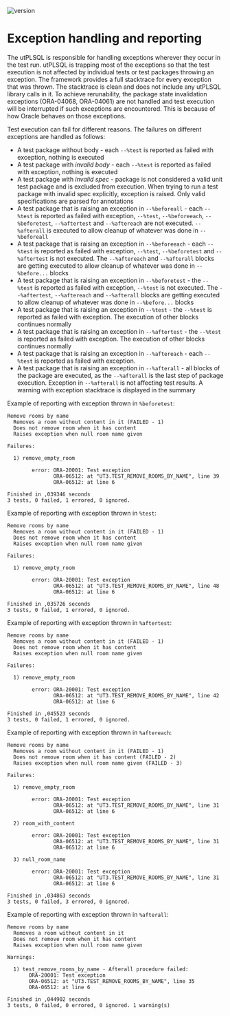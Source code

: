 ![version](https://img.shields.io/badge/version-v3.1.11.3392--develop-blue.svg)

# Exception handling and reporting

The utPLSQL is responsible for handling exceptions wherever they occur in the test run. utPLSQL is trapping most of the exceptions so that the test execution is not affected by individual tests or test packages throwing an exception.
The framework provides a full stacktrace for every exception that was thrown. The stacktrace is clean and does not include any utPLSQL library calls in it.
To achieve rerunability, the package state invalidation exceptions (ORA-04068, ORA-04061) are not handled and test execution will be interrupted if such exceptions are encountered. This is because of how Oracle behaves on those exceptions.

Test execution can fail for different reasons. The failures on different exceptions are handled as follows:
* A test package without body - each `--%test` is reported as failed with exception, nothing is executed
* A test package with _invalid body_ - each `--%test` is reported as failed with exception, nothing is executed
* A test package with _invalid spec_ - package is not considered a valid unit test package and is excluded from execution. When trying to run a test package with invalid spec explicitly, exception is raised. Only valid specifications are parsed for annotations 
* A test package that is raising an exception in `--%beforeall` - each `--%test` is reported as failed with exception, `--%test`, `--%beforeeach`, `--%beforetest`, `--%aftertest` and `--%aftereach` are not executed. `--%afterall` is executed to allow cleanup of whatever was done in `--%beforeall`
* A test package that is raising an exception in `--%beforeeach` - each `--%test` is reported as failed with exception, `--%test`, `--%beforetest` and `--%aftertest` is not executed. The `--%aftereach` and `--%afterall` blocks are getting executed to allow cleanup of whatever was done in `--%before...` blocks
* A test package that is raising an exception in `--%beforetest` - the `--%test` is reported as failed  with exception, `--%test` is not executed. The `--%aftertest`, `--%aftereach` and `--%afterall` blocks are getting executed to allow cleanup of whatever was done in `--%before...` blocks
* A test package that is raising an exception in `--%test` - the `--%test` is reported as failed with exception. The execution of other blocks continues normally
* A test package that is raising an exception in `--%aftertest` - the `--%test` is reported as failed with exception. The execution of other blocks continues normally
* A test package that is raising an exception in `--%aftereach` - each `--%test` is reported as failed with exception.
* A test package that is raising an exception in `--%afterall` - all blocks of  the package are executed, as the `--%afterall` is the last step of package execution. Exception in `--%afterall` is not affecting test results. A warning with exception stacktrace is displayed in the summary


Example of reporting with exception thrown in `%beforetest`:
````
Remove rooms by name
  Removes a room without content in it (FAILED - 1)
  Does not remove room when it has content
  Raises exception when null room name given
 
Failures:
 
  1) remove_empty_room
        
        error: ORA-20001: Test exception
               ORA-06512: at "UT3.TEST_REMOVE_ROOMS_BY_NAME", line 39
               ORA-06512: at line 6
       
Finished in ,039346 seconds
3 tests, 0 failed, 1 errored, 0 ignored.
````

Example of reporting with exception thrown in `%test`:
```
Remove rooms by name
  Removes a room without content in it (FAILED - 1)
  Does not remove room when it has content
  Raises exception when null room name given
 
Failures:
 
  1) remove_empty_room
        
        error: ORA-20001: Test exception
               ORA-06512: at "UT3.TEST_REMOVE_ROOMS_BY_NAME", line 48
               ORA-06512: at line 6
       
Finished in ,035726 seconds
3 tests, 0 failed, 1 errored, 0 ignored.
```

Example of reporting with exception thrown in `%aftertest`:
```
Remove rooms by name
  Removes a room without content in it (FAILED - 1)
  Does not remove room when it has content
  Raises exception when null room name given
 
Failures:
 
  1) remove_empty_room
        
        error: ORA-20001: Test exception
               ORA-06512: at "UT3.TEST_REMOVE_ROOMS_BY_NAME", line 42
               ORA-06512: at line 6
       
Finished in ,045523 seconds
3 tests, 0 failed, 1 errored, 0 ignored.
```

Example of reporting with exception thrown in `%aftereach`:
```
Remove rooms by name
  Removes a room without content in it (FAILED - 1)
  Does not remove room when it has content (FAILED - 2)
  Raises exception when null room name given (FAILED - 3)
 
Failures:
 
  1) remove_empty_room
        
        error: ORA-20001: Test exception
               ORA-06512: at "UT3.TEST_REMOVE_ROOMS_BY_NAME", line 31
               ORA-06512: at line 6
       
  2) room_with_content
        
        error: ORA-20001: Test exception
               ORA-06512: at "UT3.TEST_REMOVE_ROOMS_BY_NAME", line 31
               ORA-06512: at line 6
       
  3) null_room_name
        
        error: ORA-20001: Test exception
               ORA-06512: at "UT3.TEST_REMOVE_ROOMS_BY_NAME", line 31
               ORA-06512: at line 6
       
Finished in ,034863 seconds
3 tests, 0 failed, 3 errored, 0 ignored.
```

Example of reporting with exception thrown in `%afterall`:
```
Remove rooms by name
  Removes a room without content in it
  Does not remove room when it has content
  Raises exception when null room name given
 
Warnings:
 
  1) test_remove_rooms_by_name - Afterall procedure failed: 
       ORA-20001: Test exception
       ORA-06512: at "UT3.TEST_REMOVE_ROOMS_BY_NAME", line 35
       ORA-06512: at line 6
 
Finished in ,044902 seconds
3 tests, 0 failed, 0 errored, 0 ignored. 1 warning(s)
```
